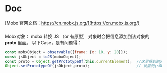 # Doc
[Mobx 官网文档：https://cn.mobx.js.org/](https://cn.mobx.js.org/)


###
Mobx对象： mobx 转换 JS （or 有原型） 对象时会把信息添加到该对象的 __proto__ 里面。
以下Case，是有问题得：
 
 ```javascript
 const mobxObject = observable({frame: {x: 10, y: 20}});
 const jsObject = toJS(mobxObject);
 const proto = Object.getPrototypeOf(this.currentElement);  //这里得到的proto 是含有mobxObject 的mobx 信息的原型
 Object.setPrototypeOf(jsObject,proto);                     // 设置到jsObject 元信息，携带了mobxObject 的 mobx 对象信息。
```

